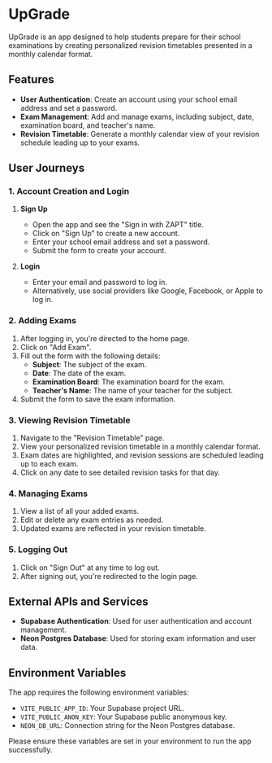 # UpGrade

UpGrade is an app designed to help students prepare for their school examinations by creating personalized revision timetables presented in a monthly calendar format.

## Features

- **User Authentication**: Create an account using your school email address and set a password.
- **Exam Management**: Add and manage exams, including subject, date, examination board, and teacher's name.
- **Revision Timetable**: Generate a monthly calendar view of your revision schedule leading up to your exams.

## User Journeys

### 1. Account Creation and Login

1. **Sign Up**
   - Open the app and see the "Sign in with ZAPT" title.
   - Click on "Sign Up" to create a new account.
   - Enter your school email address and set a password.
   - Submit the form to create your account.

2. **Login**
   - Enter your email and password to log in.
   - Alternatively, use social providers like Google, Facebook, or Apple to log in.

### 2. Adding Exams

1. After logging in, you're directed to the home page.
2. Click on "Add Exam".
3. Fill out the form with the following details:
   - **Subject**: The subject of the exam.
   - **Date**: The date of the exam.
   - **Examination Board**: The examination board for the exam.
   - **Teacher's Name**: The name of your teacher for the subject.
4. Submit the form to save the exam information.

### 3. Viewing Revision Timetable

1. Navigate to the "Revision Timetable" page.
2. View your personalized revision timetable in a monthly calendar format.
3. Exam dates are highlighted, and revision sessions are scheduled leading up to each exam.
4. Click on any date to see detailed revision tasks for that day.

### 4. Managing Exams

1. View a list of all your added exams.
2. Edit or delete any exam entries as needed.
3. Updated exams are reflected in your revision timetable.

### 5. Logging Out

1. Click on "Sign Out" at any time to log out.
2. After signing out, you're redirected to the login page.

## External APIs and Services

- **Supabase Authentication**: Used for user authentication and account management.
- **Neon Postgres Database**: Used for storing exam information and user data.

## Environment Variables

The app requires the following environment variables:

- `VITE_PUBLIC_APP_ID`: Your Supabase project URL.
- `VITE_PUBLIC_ANON_KEY`: Your Supabase public anonymous key.
- `NEON_DB_URL`: Connection string for the Neon Postgres database.

Please ensure these variables are set in your environment to run the app successfully.